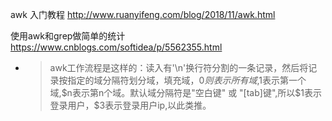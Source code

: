 
awk 入门教程 http://www.ruanyifeng.com/blog/2018/11/awk.html

使用awk和grep做简单的统计 https://www.cnblogs.com/softidea/p/5562355.html
- > awk工作流程是这样的：读入有'\n'换行符分割的一条记录，然后将记录按指定的域分隔符划分域，填充域，$0则表示所有域,$1表示第一个域,$n表示第n个域。默认域分隔符是"空白键" 或 "[tab]键",所以$1表示登录用户，$3表示登录用户ip,以此类推。
